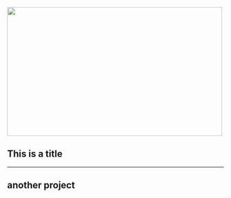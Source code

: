 
<img src="https://user-images.githubusercontent.com/85949127/122075643-3d44bb80-cdc8-11eb-9215-8a15e792627c.jpeg" width="500" height="300">
<h2>This is a title</h2>
<hr />
<h2>another project<h2>

